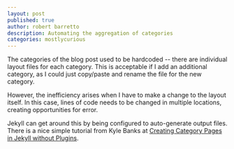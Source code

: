 ```yaml
---
layout: post
published: true
author: robert barretto
description: Automating the aggregation of categories
categories: mostlycurious
---
```

The categories of the blog post used to be hardcoded -- there are individual layout files for each category.  This is acceptable if I add an additional category, as I could just copy/paste and rename the file for the new category.

However, the inefficiency arises when I have to make a change to the layout itself.  In this case, lines of code needs to be changed in multiple locations, creating opportunities for error.

Jekyll can get around this by being configured to auto-generate output files. There is a nice simple tutorial from Kyle Banks at [Creating Category Pages in Jekyll without Plugins](https://kylewbanks.com/blog/creating-category-pages-in-jekyll-without-plugins).
